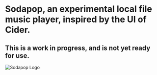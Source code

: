 # Sodapop, an experimental local file music player, inspired by the UI of Cider.
## This is a work in progress, and is not yet ready for use.

![Sodapop Logo](./src-tauri/icons/logo.ico)